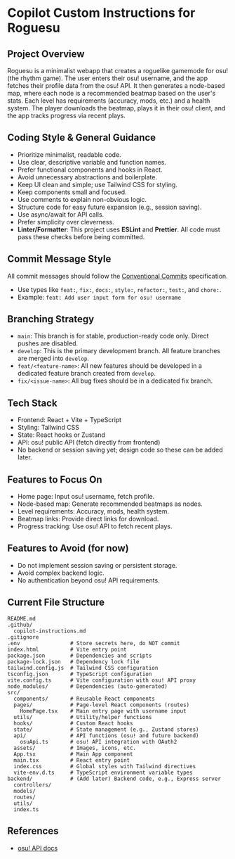 # Copilot Custom Instructions for Roguesu

## Project Overview
Roguesu is a minimalist webapp that creates a roguelike gamemode for osu! (the rhythm game). The user enters their osu! username, and the app fetches their profile data from the osu! API. It then generates a node-based map, where each node is a recommended beatmap based on the user's stats. Each level has requirements (accuracy, mods, etc.) and a health system. The player downloads the beatmap, plays it in their osu! client, and the app tracks progress via recent plays.

## Coding Style & General Guidance
- Prioritize minimalist, readable code.
- Use clear, descriptive variable and function names.
- Prefer functional components and hooks in React.
- Avoid unnecessary abstractions and boilerplate.
- Keep UI clean and simple; use Tailwind CSS for styling.
- Keep components small and focused.
- Use comments to explain non-obvious logic.
- Structure code for easy future expansion (e.g., session saving).
- Use async/await for API calls.
- Prefer simplicity over cleverness.
- **Linter/Formatter**: This project uses **ESLint** and **Prettier**. All code must pass these checks before being committed.

## Commit Message Style
All commit messages should follow the [Conventional Commits](https://www.conventionalcommits.org/en/v1.0.0/) specification.
- Use types like `feat:`, `fix:`, `docs:`, `style:`, `refactor:`, `test:`, and `chore:`.
- Example: `feat: Add user input form for osu! username`

## Branching Strategy
- `main`: This branch is for stable, production-ready code only. Direct pushes are disabled.
- `develop`: This is the primary development branch. All feature branches are merged into `develop`.
- `feat/<feature-name>`: All new features should be developed in a dedicated feature branch created from `develop`.
- `fix/<issue-name>`: All bug fixes should be in a dedicated fix branch.

## Tech Stack
- Frontend: React + Vite + TypeScript
- Styling: Tailwind CSS
- State: React hooks or Zustand
- API: osu! public API (fetch directly from frontend)
- No backend or session saving yet; design code so these can be added later.

## Features to Focus On
- Home page: Input osu! username, fetch profile.
- Node-based map: Generate recommended beatmaps as nodes.
- Level requirements: Accuracy, mods, health system.
- Beatmap links: Provide direct links for download.
- Progress tracking: Use osu! API to fetch recent plays.

## Features to Avoid (for now)
- Do not implement session saving or persistent storage.
- Avoid complex backend logic.
- No authentication beyond osu! API requirements.

## Current File Structure
```
README.md
.github/
  copilot-instructions.md
.gitignore
.env                # Store secrets here, do NOT commit
index.html          # Vite entry point
package.json        # Dependencies and scripts
package-lock.json   # Dependency lock file
tailwind.config.js  # Tailwind CSS configuration
tsconfig.json       # TypeScript configuration
vite.config.ts      # Vite configuration with osu! API proxy
node_modules/       # Dependencies (auto-generated)
src/
  components/       # Reusable React components
  pages/            # Page-level React components (routes)
    HomePage.tsx    # Main entry page with username input
  utils/            # Utility/helper functions
  hooks/            # Custom React hooks
  state/            # State management (e.g., Zustand stores)
  api/              # API functions (osu! and future backend)
    osuApi.ts       # osu! API integration with OAuth2
  assets/           # Images, icons, etc.
  App.tsx           # Main App component
  main.tsx          # React entry point
  index.css         # Global styles with Tailwind directives
  vite-env.d.ts     # TypeScript environment variable types
backend/            # (Add later) Backend code, e.g., Express server
  controllers/
  models/
  routes/
  utils/
  index.ts
```

## References
- [osu! API docs](https://osu.ppy.sh/docs/index.html)
